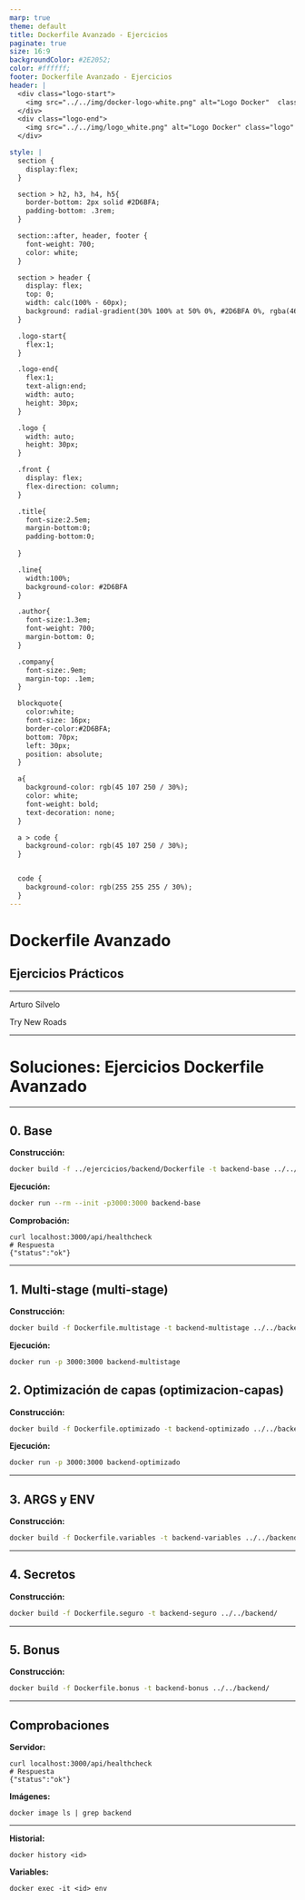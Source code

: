 ```yaml
---
marp: true
theme: default
title: Dockerfile Avanzado - Ejercicios
paginate: true
size: 16:9
backgroundColor: #2E2052;
color: #ffffff;
footer: Dockerfile Avanzado - Ejercicios
header: |
  <div class="logo-start">
    <img src="../../img/docker-logo-white.png" alt="Logo Docker"  class="logo"/>
  </div>
  <div class="logo-end">
    <img src="../../img/logo_white.png" alt="Logo Docker" class="logo" />
  </div>

style: |
  section {
    display:flex;
  }

  section > h2, h3, h4, h5{
    border-bottom: 2px solid #2D6BFA;
    padding-bottom: .3rem;
  }

  section::after, header, footer {
    font-weight: 700;
    color: white;
  }

  section > header {
    display: flex;
    top: 0;
    width: calc(100% - 60px);
    background: radial-gradient(30% 100% at 50% 0%, #2D6BFA 0%, rgba(46, 32, 82, 0.00) 100%);
  }

  .logo-start{
    flex:1;
  }

  .logo-end{
    flex:1;
    text-align:end;
    width: auto;
    height: 30px;
  }

  .logo {
    width: auto;
    height: 30px;
  }

  .front {
    display: flex;
    flex-direction: column;
  }

  .title{
    font-size:2.5em;
    margin-bottom:0;
    padding-bottom:0;
    
  }

  .line{
    width:100%;
    background-color: #2D6BFA
  }

  .author{
    font-size:1.3em;
    font-weight: 700;
    margin-bottom: 0;
  }

  .company{
    font-size:.9em;
    margin-top: .1em;
  }

  blockquote{
    color:white;
    font-size: 16px;
    border-color:#2D6BFA;
    bottom: 70px;
    left: 30px;
    position: absolute;
  }

  a{
    background-color: rgb(45 107 250 / 30%);
    color: white;
    font-weight: bold;
    text-decoration: none;
  }

  a > code {
    background-color: rgb(45 107 250 / 30%);
  }


  code {
    background-color: rgb(255 255 255 / 30%);
  }
---
```


  <!-- _paginate: skip -->

  <div class="front">
    <h1 class="title"> Dockerfile Avanzado </h1>
    <h2 class="title"> Ejercicios Prácticos </h2>
    <hr class="line"/>
    <p class="author">Arturo Silvelo</p>
    <p class="company">Try New Roads</p>
  </div>

---

# Soluciones: Ejercicios Dockerfile Avanzado

---

## 0. Base

**Construcción:**

```bash
docker build -f ../ejercicios/backend/Dockerfile -t backend-base ../../backend/
```

**Ejecución:**

```bash
docker run --rm --init -p3000:3000 backend-base
```

**Comprobación:**

```
curl localhost:3000/api/healthcheck
# Respuesta
{"status":"ok"}
```

---

## 1. Multi-stage (multi-stage)

**Construcción:**

```bash
docker build -f Dockerfile.multistage -t backend-multistage ../../backend/
```

**Ejecución:**

```bash
docker run -p 3000:3000 backend-multistage
```

## 2. Optimización de capas (optimizacion-capas)

**Construcción:**

```bash
docker build -f Dockerfile.optimizado -t backend-optimizado ../../backend/
```

**Ejecución:**

```bash
docker run -p 3000:3000 backend-optimizado
```

---

## 3. ARGS y ENV

**Construcción:**

```bash
docker build -f Dockerfile.variables -t backend-variables ../../backend/
```

---

## 4. Secretos

**Construcción:**

```bash
docker build -f Dockerfile.seguro -t backend-seguro ../../backend/
```

---

## 5. Bonus

**Construcción:**

```bash
docker build -f Dockerfile.bonus -t backend-bonus ../../backend/
```

---

## Comprobaciones

**Servidor:**

```
curl localhost:3000/api/healthcheck
# Respuesta
{"status":"ok"}
```

**Imágenes:**

```
docker image ls | grep backend
```

---

**Historial:**

```
docker history <id>
```

**Variables:**

```
docker exec -it <id> env
```
